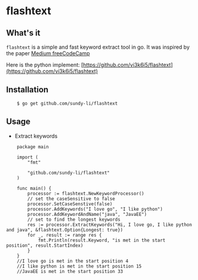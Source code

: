 # flashtext


## What's it
`flashtext` is a simple and fast keyword extract tool in go. It was inspired by the paper [Medium freeCodeCamp](https://medium.freecodecamp.org/regex-was-taking-5-days-flashtext-does-it-in-15-minutes-55f04411025f) 

Here is the python implement:  [https://github.com/vi3k6i5/flashtext](https://github.com/vi3k6i5/flashtext)


## Installation

```
    $ go get github.com/sundy-li/flashtext

```

## Usage

- Extract keywords
```
    package main

    import (
        "fmt"

        "github.com/sundy-li/flashtext"
    )

    func main() {
        processor := flashtext.NewKeywordProcessor()
        // set the caseSensitive to false
        processor.SetCaseSenstive(false)
        processor.AddKeywords("I love go", "I like python")
        processor.AddKeywordAndName("java", "JavaEE")
        // set to find the longest keywords
        res := processor.ExtractKeywords("Hi, I love go, I like python and java", &flashtext.Option{Longest: true})
        for _, result := range res {
            fmt.Println(result.Keyword, "is met in the start position", result.StartIndex)
        }
    }
    //I love go is met in the start position 4
    //I like python is met in the start position 15
    //JavaEE is met in the start position 33
```
 

